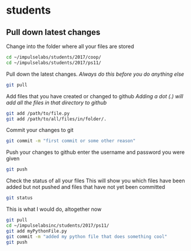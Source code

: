 # students

## Pull down latest changes

Change into the folder where all your files are stored
```sh
cd ~/impulselabs/students/2017/coop/
cd ~/impulselabs/students/2017/ps11/
```

Pull down the latest changes. 
_Always do this before you do anything else_
```sh
git pull
```

Add files that you have created or changed to github
_Adding a dot (.) will add all the files in that directory to github_
```sh
git add /path/to/file.py
git add /path/to/all/files/in/folder/.
```

Commit your changes to git
```sh
git commit -m "first commit or some other reason"
```

Push your changes to github
enter the username and password you were given
```sh
git push
```

Check the status of all your files
This will show you which files have been added but not pushed and files that have not yet been committed
```sh
git status
```

This is what I would do, altogether now
```sh
git pull
cd ~/impulselabsinc/students/2017/ps11/
git add myPythonFile.py
git commit -m "added my python file that does something cool"
git push

```
